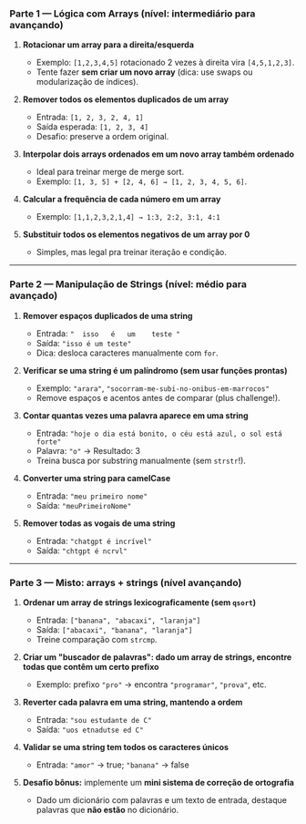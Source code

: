 ### **Parte 1 — Lógica com Arrays (nível: intermediário para avançando)**

1. **Rotacionar um array para a direita/esquerda**

   * Exemplo: `[1,2,3,4,5]` rotacionado 2 vezes à direita vira `[4,5,1,2,3]`.
   * Tente fazer **sem criar um novo array** (dica: use swaps ou modularização de índices).

2. **Remover todos os elementos duplicados de um array**

   * Entrada: `[1, 2, 3, 2, 4, 1]`
   * Saída esperada: `[1, 2, 3, 4]`
   * Desafio: preserve a ordem original.

3. **Interpolar dois arrays ordenados em um novo array também ordenado**

   * Ideal para treinar merge de merge sort.
   * Exemplo: `[1, 3, 5] + [2, 4, 6] → [1, 2, 3, 4, 5, 6]`.

4. **Calcular a frequência de cada número em um array**

   * Exemplo: `[1,1,2,3,2,1,4] → 1:3, 2:2, 3:1, 4:1`

5. **Substituir todos os elementos negativos de um array por 0**

   * Simples, mas legal pra treinar iteração e condição.

---

### **Parte 2 — Manipulação de Strings (nível: médio para avançado)**

1. **Remover espaços duplicados de uma string**

   * Entrada: `"  isso   é   um    teste "`
   * Saída: `"isso é um teste"`
   * Dica: desloca caracteres manualmente com `for`.

2. **Verificar se uma string é um palíndromo (sem usar funções prontas)**

   * Exemplo: `"arara"`, `"socorram-me-subi-no-onibus-em-marrocos"`
   * Remove espaços e acentos antes de comparar (plus challenge!).

3. **Contar quantas vezes uma palavra aparece em uma string**

   * Entrada: `"hoje o dia está bonito, o céu está azul, o sol está forte"`
   * Palavra: `"o"` → Resultado: 3
   * Treina busca por substring manualmente (sem `strstr`!).

4. **Converter uma string para camelCase**

   * Entrada: `"meu primeiro nome"`
   * Saída: `"meuPrimeiroNome"`

5. **Remover todas as vogais de uma string**

   * Entrada: `"chatgpt é incrível"`
   * Saída: `"chtgpt é ncrvl"`

---

### **Parte 3 — Misto: arrays + strings (nível avançando)**

1. **Ordenar um array de strings lexicograficamente (sem `qsort`)**

   * Entrada: `["banana", "abacaxi", "laranja"]`
   * Saída: `["abacaxi", "banana", "laranja"]`
   * Treine comparação com `strcmp`.

2. **Criar um "buscador de palavras": dado um array de strings, encontre todas que contêm um certo prefixo**

   * Exemplo: prefixo `"pro"` → encontra `"programar"`, `"prova"`, etc.

3. **Reverter cada palavra em uma string, mantendo a ordem**

   * Entrada: `"sou estudante de C"`
   * Saída: `"uos etnadutse ed C"`

4. **Validar se uma string tem todos os caracteres únicos**

   * Entrada: `"amor"` → true; `"banana"` → false

5. **Desafio bônus:** implemente um **mini sistema de correção de ortografia**

   * Dado um dicionário com palavras e um texto de entrada, destaque palavras que **não estão** no dicionário.


